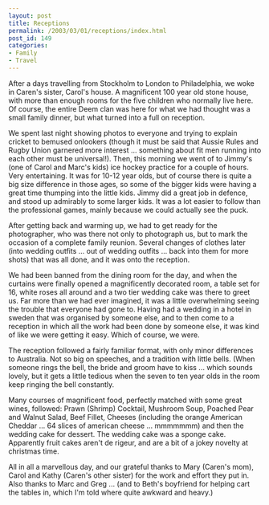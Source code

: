 ```yaml
---
layout: post
title: Receptions
permalink: /2003/03/01/receptions/index.html
post_id: 149
categories: 
- Family
- Travel
---
```


 After a days travelling from Stockholm to London to Philadelphia, we woke in Caren's sister, Carol's house. A magnificent 100 year old stone house, with more than enough rooms for the five children who normally live here. Of course, the entire Deem clan was here for what we had thought was a small family dinner, but what turned into a full on reception.




We spent last night showing photos to everyone and trying to explain cricket to bemused onlookers (though it must be said that Aussie Rules and Rugby Union garnered more interest ... something about fit men running into each other must be universal!). Then, this morning we went of to Jimmy's (one of Carol and Marc's kids) ice hockey practice for a couple of hours. Very entertaining. It was for 10-12 year olds, but of course there is quite a big size difference in those ages, so some of the bigger kids were having a great time thumping into the little kids. Jimmy did a great job in defence, and stood up admirably to some larger kids. It was a lot easier to follow than the professional games, mainly because we could actually see the puck.




After getting back and warming up, we had to get ready for the photographer, who was there not only to photograph us, but to mark the occasion of a complete family reunion. Several changes of clothes later (into wedding outfits ... out of wedding outfits ... back into them for more shots) that was all done, and it was onto the reception.




We had been banned from the dining room for the day, and when the curtains were finally opened a magnificently decorated room, a table set for 16, white roses all around and a two tier wedding cake was there to greet us. Far more than we had ever imagined, it was a little overwhelming seeing the trouble that everyone had gone to. Having had a wedding in a hotel in sweden that was organised by someone else, and to then come to a reception in which all the work had been done by someone else, it was kind of like we were getting it easy. Which of course, we were.




The reception followed a fairly familiar format, with only minor differences to Australia. Not so big on speeches, and a tradition with little bells. (When someone rings the bell, the bride and groom have to kiss ... which sounds lovely, but it gets a little tedious when the seven to ten year olds in the room keep ringing the bell constantly.




Many courses of magnificent food, perfectly matched with some great wines, followed: Prawn (Shrimp) Cocktail, Mushroom Soup, Poached Pear and Walnut Salad, Beef Fillet, Cheeses (including the orange American Cheddar ... 64 slices of american cheese ... mmmmmmm) and then the wedding cake for dessert. The wedding cake was a sponge cake. Apparently fruit cakes aren't de rigeur, and are a bit of a jokey novelty at christmas time.




All in all a marvellous day, and our grateful thanks to Mary (Caren's mom), Carol and Kathy (Caren's other sister) for the work and effort they put in. Also thanks to Marc and Greg ... (and to Beth's boyfriend for helping cart the tables in, which I'm told where quite awkward and heavy.)

